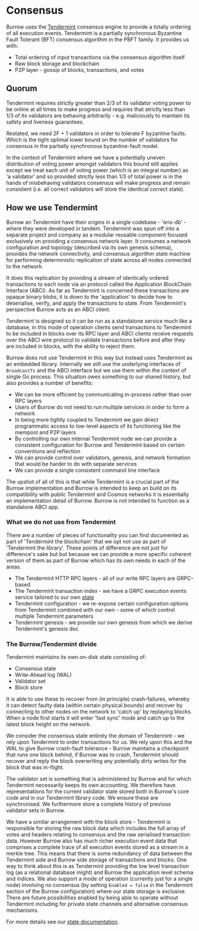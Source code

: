 # Consensus

Burrow uses the [Tendermint](https://tendermint.com/) consensus engine to provide a totally ordering of all execution events. Tendermint is a partially synchronous Byzantine Fault Tolerant (BFT) consensus algorithm in the PBFT family. It provides us with:

- Total ordering of input transactions via the consensus algorithm itself
- Raw block storage and blockchain
- P2P layer - gossip of blocks, transactions, and votes

## Quorum

Tendermint requires strictly greater than 2/3 of its validator voting power to be online at all times to make progress and requires that strictly less than 1/3 of its validators are behaving arbitrarily - e.g. maliciously to maintain its safety and liveness guarantees.

Restated, we need 2F + 1 validators in order to tolerate F byzantine faults. Which is the tight optimal lower bound on the number of validators for consensus in the partially synchronous byzantine-fault model.

In the context of Tendermint where we have a potentially uneven distribution of voting power amongst validators this bound still applies except we treat each unit of voting power (which is an integral number) as 'a validator' and so provided strictly less than 1/3 of total power is in the hands of misbehaving validators consensus will make progress and remain consistent (i.e. all correct validators will store the identical correct state).

## How we use Tendermint

Burrow an Tendermint have their origins in a single codebase - 'eris-db' - where they were developed in tandem. Tendermint was spun off into a separate project and company as a modular reusable component focused exclusively on providing a consensus network layer. It consumes a network configuration and topology (described via its own genesis schema), provides the network connectivity, and consensus algorithm state machine for performing deterministic replication of state across all nodes connected to the network.

It does this replication by providing a stream of identically ordered transactions to each node via an protocol called the Application BlockChain Interface (ABCI). As far as Tendermint is concerned these transactions are opaque binary blobs, it is down to the 'application' to decide how to deserialise, verify, and apply the transactions to state. From Tendermint's perspective Burrow acts as an ABCI client.

Tendermint is designed so it can be run as a standalone service much like a database, in this mode of operation clients send transactions to Tendermint to be included in blocks over its RPC layer and ABCI clients receive requests over the ABCI wire protocol to validate transactions before and after they are included in blocks, with the ability to reject them.

Burrow does not use Tendermint in this way but instead uses Tendermint as an embedded library. Internally we still use the underlying interfaces of `BroadcastTx` and the ABCI interface but we use them within the context of single Go process. This situation owes something to our shared history, but also provides a number of benefits:

- We can be more efficient by communicating in-process rather than over RPC layers
- Users of Burrow do not need to run multiple services in order to form a network
- In being more tightly coupled to Tendermint we gain direct programmatic access to low-level aspects of its functioning like the mempool and P2P layers
- By controlling our own internal Tendermint node we can provide a consistent configuration for Burrow and Tendermint based on certain conventions and reflection
- We can provide control over validators, genesis, and network formation that would be harder to do with separate services
- We can provide a single consistent command line interface

The upshot of all of this is that while Tendermint is a crucial part of the Burrow implementation and Burrow is intended to keep an build on its compatibility with public Tendermint and Cosmos networks it is essentially an implementation detail of Burrow. Burrow is not intended to function as a standalone ABCI app.


### What we do not use from Tendermint

There are a number of pieces of functionality you can find documented as part of 'Tendermint the blockchain' that we opt not use as part of 'Tendermint the library'. These points of difference are not just for difference's sake but but because we can provide a more specific coherent version of them as part of Burrow which has its own needs in each of the areas.

- The Tendermint HTTP RPC layers - all of our write RPC layers are GRPC-based
- The Tendermint transaction index - we have a GRPC execution events service tailored to our own [state](/docs/reference/state.md)
- Tendermint configuration - we re-expose certain configuration options from Tendermint combined with our own - some of which control multiple Tendermint parameters
- Tendermint genesis - we provide our own genesis from which we derive Tendermint's genesis doc


### The Burrow/Tendermint divide

Tendermint maintains its own on-disk state consisting of:

- Consensus state
- Write-Ahead log (WAL)
- Validator set
- Block store

It is able to use these to recover from (in principle) crash-failures, whereby it can detect faulty data (within certain physical bounds) and recover by connecting to other nodes on the network to 'catch up' by replaying blocks. When a node first starts it will enter 'fast sync' mode and catch up to the latest block height on the network.

We consider the consensus state entirely the domain of Tendermint - we rely upon Tendermint to order transactions for us. We rely upon this and the WAL to give Burrow crash-fault tolerance - Burrow maintains a checkpoint that runs one block behind, if Burrow was to crash, Tendermint should recover and reply the block overwriting any potentially dirty writes for the block that was in-flight.

The validator set is something that is administered by Burrow and for which Tendermint necessarily keeps its own accounting. We therefore have representations for the current validator state stored both in Burrow's core code and in our Tendermint library code. We ensure these are synchronised. We furthermore store a complete history of previous validator sets in Burrow.

We have a similar arrangement with the block store - Tendermint is responsible for storing the raw block data which includes the full array of votes and headers relating to consensus and the raw serialised transaction data. However Burrow also has much richer execution event data that comprises a complete trace of all execution events stored as a stream in a merkle tree. This means that there is some redundancy of data between the Tendermint side and Burrow side storage of transactions and blocks. One way to think about this is as Tendermint providing the low level transaction log (as a relational database might) and Burrow the application level schema and indices. We also support a mode of operation (currently just for a single node) involving no consensus (by setting `Enabled = false` in the Tendermint section of the Burrow configuration) where our state storage is exclusive. There are future possibilities enabled by being able to operate without Tendermint including for private state channels and alternative consensus mechanisms.

For more details see our [state documentation](/docs/reference/state.md).
